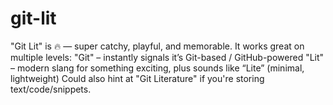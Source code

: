 # git-lit
"Git Lit" is 🔥 — super catchy, playful, and memorable. It works great on multiple levels:      "Git" – instantly signals it’s Git-based / GitHub-powered      "Lit" – modern slang for something exciting, plus sounds like “Lite” (minimal, lightweight)      Could also hint at "Git Literature" if you're storing text/code/snippets.
